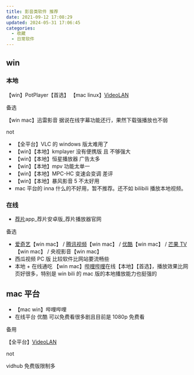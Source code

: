 ```yaml
---
title: 影音类软件 推荐
date: 2021-09-12 17:08:29
updated: 2024-05-31 17:06:45
categories:
  - 收藏
  - 日常软件
---
```


## win

### 本地

【win】PotPlayer【首选】
【mac linux】[VideoLAN](https://www.videolan.org/)

备选

【win mac】迅雷影音 据说在线字幕功能还行，果然下载强播放也不弱

not

* 【全平台】VLC 的 windows 版太难用了
* 【win】【本地】kmplayer 没有便携版 且 不够强大
* 【win】【本地】恒星播放器 广告太多
* 【win】【本地】mpv 功能太单一
* 【win】【本地】MPC-HC 变速会变调 差评
* 【win】【本地】暴风影音 5 不太好用
* mac 平台的 inna 什么的不好用，暂不推荐。还不如 bilibili 播放本地视频。

<!-- more -->

### 在线

* [荐片](http://www.jianpian9.com)app_荐片安卓版_荐片播放器官网

备选

* [爱奇艺](https://www.iqiyi.com/)【win mac】 / [腾讯视频](http://v.qq.com)【win mac】 / [优酷](https://youku.com/product/index)【win mac】 / [芒果 TV](https://www.mgtv.com/app/)【win mac】 / 央视影音【win mac】
* 西瓜视频 PC 版 比较软件比网站要流畅些
* 本地 +  在线通吃 【win mac】[哔哩哔哩](https://app.bilibili.com/)在线【本地】【首选】，播放效果比网页好很多，特别是 win bili 的 mac 版的本地播放能力也挺强的

## mac 平台

* 【mac win】哔哩哔哩
* 在线平台 优酷 可以免费看很多剧且目前是 1080p 免费看

备用

【全平台】[VideoLAN](https://www.videolan.org/)

not

vidhub 免费版限制多
